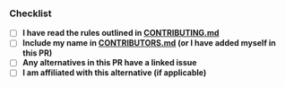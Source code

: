 [//]: # ( Every alternative in your pull request MUST have an linked issue)

### Checklist

- [ ] **I have read the rules outlined in [CONTRIBUTING.md](../blob/master/CONTRIBUTING.md)**
- [ ] **Include my name in [CONTRIBUTORS.md](../blob/master/CONTRIBUTORS.md) (or I have added myself in this PR)**
- [ ] **Any alternatives in this PR have a linked issue**
- [ ] **I am affiliated with this alternative (if applicable)**
